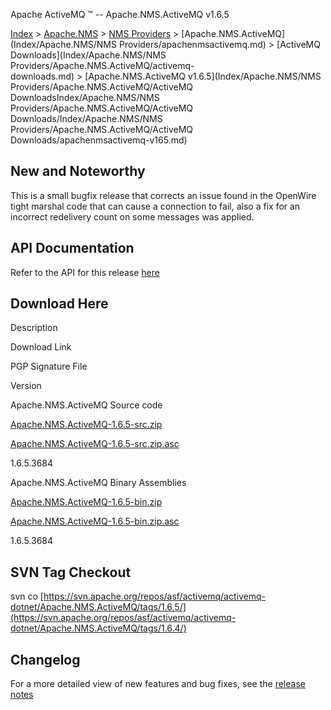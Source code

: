 Apache ActiveMQ ™ -- Apache.NMS.ActiveMQ v1.6.5 

[Index](index.html) > [Apache.NMS](Index/apacheIndex/Overview/nms.md) > [NMS Providers](Index/Apache.NMS/nms-providers.md) > [Apache.NMS.ActiveMQ](Index/Apache.NMS/NMS Providers/apachenmsactivemq.md) > [ActiveMQ Downloads](Index/Apache.NMS/NMS Providers/Apache.NMS.ActiveMQ/activemq-downloads.md) > [Apache.NMS.ActiveMQ v1.6.5](Index/Apache.NMS/NMS Providers/Apache.NMS.ActiveMQ/ActiveMQ DownloadsIndex/Apache.NMS/NMS Providers/Apache.NMS.ActiveMQ/ActiveMQ Downloads/Index/Apache.NMS/NMS Providers/Apache.NMS.ActiveMQ/ActiveMQ Downloads/apachenmsactivemq-v165.md)

New and Noteworthy
------------------

This is a small bugfix release that corrects an issue found in the OpenWire tight marshal code that can cause a connection to fail, also a fix for an incorrect redelivery count on some messages was applied.

API Documentation
-----------------

Refer to the API for this release [here](nms-Index/Site/NavigationIndex/Site/Navigation/Index/Site/Navigation/api.md)

Download Here
-------------

Description

Download Link

PGP Signature File

Version

Apache.NMS.ActiveMQ Source code

[Apache.NMS.ActiveMQ-1.6.5-src.zip](http://www.apache.org/dyn/closer.cgi/activemq/apache-nms/1.6.0/Apache.NMS.ActiveMQ-1.6.5-src.zip)

[Apache.NMS.ActiveMQ-1.6.5-src.zip.asc](http://www.apache.org/dist/activemq/apache-nms/1.6.0/Apache.NMS.ActiveMQ-1.6.5-src.zip.asc)

1.6.5.3684

Apache.NMS.ActiveMQ Binary Assemblies

[Apache.NMS.ActiveMQ-1.6.5-bin.zip](http://www.apache.org/dyn/closer.cgi/activemq/apache-nms/1.6.0/Apache.NMS.ActiveMQ-1.6.5-bin.zip)

[Apache.NMS.ActiveMQ-1.6.5-bin.zip.asc](http://www.apache.org/dist/activemq/apache-nms/1.6.0/Apache.NMS.ActiveMQ-1.6.5-bin.zip.asc)

1.6.5.3684

SVN Tag Checkout
----------------

svn co [https://svn.apache.org/repos/asf/activemq/activemq-dotnet/Apache.NMS.ActiveMQ/tags/1.6.5/](https://svn.apache.org/repos/asf/activemq/activemq-dotnet/Apache.NMS.ActiveMQ/tags/1.6.4/)

Changelog
---------

For a more detailed view of new features and bug fixes, see the [release notes](https://issues.apache.org/jira/secure/ReleaseNote.jspa?projectId=12311201&version=12329150)



